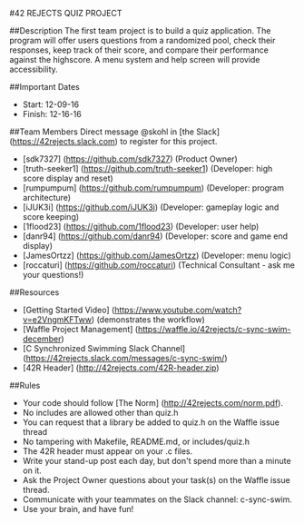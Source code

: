 #42 REJECTS QUIZ PROJECT

##Description
The first team project is to build a quiz application. The program will offer users questions from a randomized pool, check their responses, keep track of their score, and compare their performance against the highscore. A menu system and help screen will provide accessibility.

##Important Dates
* Start: 12-09-16
* Finish: 12-16-16

##Team Members
Direct message @skohl in [the Slack] (https://42rejects.slack.com) to register for this project.
* [sdk7327] (https://github.com/sdk7327) (Product Owner)
* [truth-seeker1] (https://github.com/truth-seeker1) (Developer: high score display and reset)
* [rumpumpum] (https://github.com/rumpumpum) (Developer: program architecture)
* [iJUK3i] (https://github.com/iJUK3i) (Developer: gameplay logic and score keeping)
* [1flood23] (https://github.com/1flood23) (Developer: user help)
* [danr94] (https://github.com/danr94) (Developer: score and game end display)
* [JamesOrtzz] (https://github.com/JamesOrtzz) (Developer: menu logic)
* [roccaturi] (https://github.com/roccaturi) (Technical Consultant - ask me your questions!)

##Resources
* [Getting Started Video] (https://www.youtube.com/watch?v=e2VngmKFTww) (demonstrates the workflow)
* [Waffle Project Management] (https://waffle.io/42rejects/c-sync-swim-december)
* [C Synchronized Swimming Slack Channel] (https://42rejects.slack.com/messages/c-sync-swim/)
* [42R Header] (http://42rejects.com/42R-header.zip)

##Rules
* Your code should follow [The Norm] (http://42rejects.com/norm.pdf).
* No includes are allowed other than quiz.h
* You can request that a library be added to quiz.h on the Waffle issue thread
* No tampering with Makefile, README.md, or includes/quiz.h
* The 42R header must appear on your .c files.
* Write your stand-up post each day, but don't spend more than a minute on it.
* Ask the Project Owner questions about your task(s) on the Waffle issue thread.
* Communicate with your teammates on the Slack channel: c-sync-swim.
* Use your brain, and have fun!
